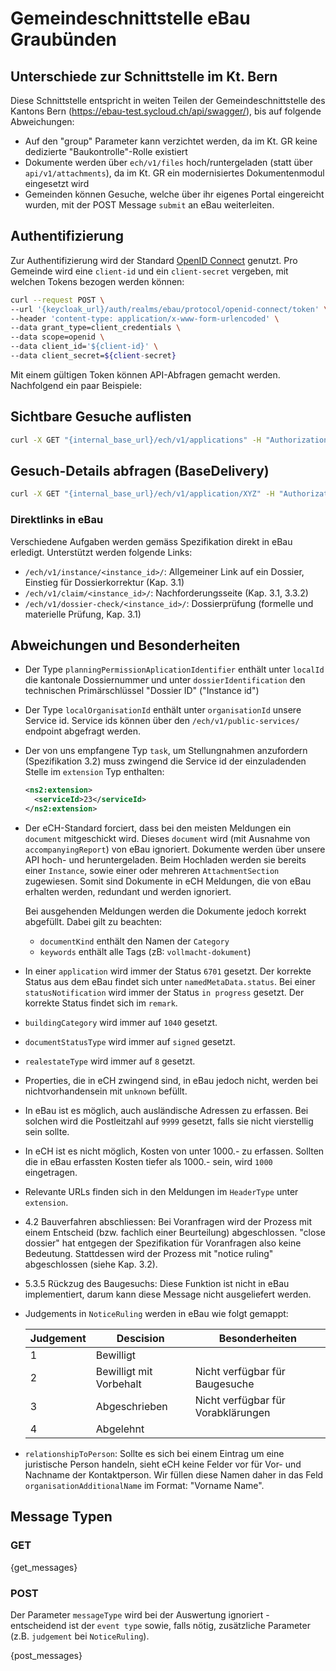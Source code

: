 # Gemeindeschnittstelle eBau Graubünden

## Unterschiede zur Schnittstelle im Kt. Bern

Diese Schnittstelle entspricht in weiten Teilen der Gemeindeschnittstelle des Kantons Bern (https://ebau-test.sycloud.ch/api/swagger/), bis auf folgende Abweichungen:

- Auf den "group" Parameter kann verzichtet werden, da im Kt. GR keine dedizierte "Baukontrolle"-Rolle existiert
- Dokumente werden über `ech/v1/files` hoch/runtergeladen (statt über `api/v1/attachments`), da im Kt. GR ein modernisiertes Dokumentenmodul eingesetzt wird
- Gemeinden können Gesuche, welche über ihr eigenes Portal eingereicht wurden, mit der POST Message `submit` an eBau weiterleiten.

## Authentifizierung

Zur Authentifizierung wird der Standard [OpenID Connect](https://openid.net/connect/) genutzt. Pro Gemeinde wird eine `client-id` und ein `client-secret` vergeben, mit welchen Tokens bezogen werden können:

```bash
curl --request POST \
--url '{keycloak_url}/auth/realms/ebau/protocol/openid-connect/token' \
--header 'content-type: application/x-www-form-urlencoded' \
--data grant_type=client_credentials \
--data scope=openid \
--data client_id='${client-id}' \
--data client_secret=${client-secret}
```

Mit einem gültigen Token können API-Abfragen gemacht werden. Nachfolgend ein paar Beispiele:

## Sichtbare Gesuche auflisten

```bash
curl -X GET "{internal_base_url}/ech/v1/applications" -H "Authorization: Bearer ${TOKEN}"
```

## Gesuch-Details abfragen (BaseDelivery)

```bash
curl -X GET "{internal_base_url}/ech/v1/application/XYZ" -H "Authorization: Bearer ${TOKEN}"
```

### Direktlinks in eBau

Verschiedene Aufgaben werden gemäss Spezifikation direkt in eBau erledigt. Unterstützt werden folgende Links:

- `/ech/v1/instance/<instance_id>/`: Allgemeiner Link auf ein Dossier, Einstieg für Dossierkorrektur (Kap. 3.1)
- `/ech/v1/claim/<instance_id>/`: Nachforderungsseite (Kap. 3.1, 3.3.2)
- `/ech/v1/dossier-check/<instance_id>/`: Dossierprüfung (formelle und materielle Prüfung, Kap. 3.1)

## Abweichungen und Besonderheiten

- Der Type `planningPermissionAplicationIdentifier` enthält unter `localId` die kantonale Dossiernummer und unter `dossierIdentification` den technischen Primärschlüssel "Dossier ID" ("Instance id")

- Der Type `localOrganisationId` enthält unter `organisationId` unsere Service id. Service ids können über den `/ech/v1/public-services/` endpoint abgefragt werden.

- Der von uns empfangene Typ `task`, um Stellungnahmen anzufordern (Spezifikation 3.2) muss zwingend die Service id der einzuladenden Stelle im `extension` Typ enthalten:

  ```xml
  <ns2:extension>
    <serviceId>23</serviceId>
  </ns2:extension>
  ```

- Der eCH-Standard forciert, dass bei den meisten Meldungen ein `document` mitgeschickt wird. Dieses `document` wird (mit Ausnahme von `accompanyingReport`) von eBau ignoriert. Dokumente werden über unsere API hoch- und heruntergeladen. Beim Hochladen werden sie bereits einer `Instance`, sowie einer oder mehreren `AttachmentSection` zugewiesen. Somit sind Dokumente in eCH Meldungen, die von eBau erhalten werden, redundant und werden ignoriert.

  Bei ausgehenden Meldungen werden die Dokumente jedoch korrekt abgefüllt. Dabei gilt zu beachten:

  - `documentKind` enthält den Namen der `Category`
  - `keywords` enthält alle Tags (zB: `vollmacht-dokument`)

- In einer `application` wird immer der Status `6701` gesetzt. Der korrekte Status aus dem eBau findet sich unter `namedMetaData.status`. Bei einer `statusNotification` wird immer der Status `in progress` gesetzt. Der korrekte Status findet sich im `remark`.

- `buildingCategory` wird immer auf `1040` gesetzt.

- `documentStatusType` wird immer auf `signed` gesetzt.

- `realestateType` wird immer auf `8` gesetzt.

- Properties, die in eCH zwingend sind, in eBau jedoch nicht, werden bei nichtvorhandensein mit `unknown` befüllt.

- In eBau ist es möglich, auch ausländische Adressen zu erfassen. Bei solchen wird die Postleitzahl auf `9999` gesetzt, falls sie nicht vierstellig sein sollte.

- In eCH ist es nicht möglich, Kosten von unter 1000.- zu erfassen. Sollten die in eBau erfassten Kosten tiefer als 1000.- sein, wird `1000` eingetragen.

- Relevante URLs finden sich in den Meldungen im `HeaderType` unter `extension`.

- 4.2 Bauverfahren abschliessen: Bei Voranfragen wird der Prozess mit einem Entscheid (bzw. fachlich einer Beurteilung) abgeschlossen. "close dossier" hat entgegen der Spezifikation für Voranfragen also keine Bedeutung. Stattdessen wird der Prozess mit "notice ruling" abgeschlossen (siehe Kap. 3.2).

- 5.3.5 Rückzug des Baugesuchs: Diese Funktion ist nicht in eBau implementiert, darum kann diese Message nicht ausgeliefert werden.

- Judgements in `NoticeRuling` werden in eBau wie folgt gemappt:

  | Judgement | Descision               | Besonderheiten                     |
  | --------- | ----------------------- | ---------------------------------- |
  | 1         | Bewilligt               |                                    |
  | 2         | Bewilligt mit Vorbehalt | Nicht verfügbar für Baugesuche     |
  | 3         | Abgeschrieben           | Nicht verfügbar für Vorabklärungen |
  | 4         | Abgelehnt               |                                    |

- `relationshipToPerson`: Sollte es sich bei einem Eintrag um eine juristische Person handeln, sieht eCH keine
  Felder vor für Vor- und Nachname der Kontaktperson. Wir füllen diese Namen daher in das Feld
  `organisationAdditionalName` im Format: "Vorname Name".

## Message Typen

### GET

{get_messages}

### POST

Der Parameter `messageType` wird bei der Auswertung ignoriert - entscheidend ist der `event type` sowie, falls nötig, zusätzliche Parameter (z.B. `judgement` bei `NoticeRuling`).

{post_messages}
